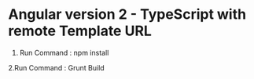# Angular version 2 - TypeScript with remote Template URL

1. Run Command : npm install

2.Run Command : Grunt Build